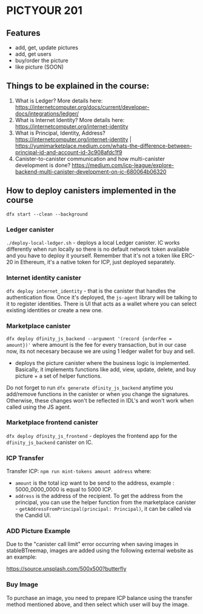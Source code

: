 # PICTYOUR 201

## Features

- add, get, update pictures
- add, get users
- buy/order the picture
- like picture (SOON)

## Things to be explained in the course:

1. What is Ledger? More details here: https://internetcomputer.org/docs/current/developer-docs/integrations/ledger/
2. What is Internet Identity? More details here: https://internetcomputer.org/internet-identity
3. What is Principal, Identity, Address? https://internetcomputer.org/internet-identity | https://yumimarketplace.medium.com/whats-the-difference-between-principal-id-and-account-id-3c908afdc1f9
4. Canister-to-canister communication and how multi-canister development is done? https://medium.com/icp-league/explore-backend-multi-canister-development-on-ic-680064b06320

## How to deploy canisters implemented in the course

`dfx start --clean --background`

### Ledger canister

`./deploy-local-ledger.sh` - deploys a local Ledger canister. IC works differently when run locally so there is no default network token available and you have to deploy it yourself. Remember that it's not a token like ERC-20 in Ethereum, it's a native token for ICP, just deployed separately.

### Internet identity canister

`dfx deploy internet_identity` - that is the canister that handles the authentication flow. Once it's deployed, the `js-agent` library will be talking to it to register identities. There is UI that acts as a wallet where you can select existing identities
or create a new one.

### Marketplace canister

`dfx deploy dfinity_js_backend --argument '(record {orderFee = amount})'` where amount is the fee for every transaction, but in our case now, its not necesary because we are using 1 ledger wallet for buy and sell.

- deploys the picture canister where the business logic is implemented.
  Basically, it implements functions like add, view, update, delete, and buy picture + a set of helper functions.

Do not forget to run `dfx generate dfinity_js_backend` anytime you add/remove functions in the canister or when you change the signatures.
Otherwise, these changes won't be reflected in IDL's and won't work when called using the JS agent.

### Marketplace frontend canister

`dfx deploy dfinity_js_frontend` - deployes the frontend app for the `dfinity_js_backend` canister on IC.

### ICP Transfer

Transfer ICP:
`npm run mint-tokens amount address`
where:

- `amount` is the total icp want to be send to the address, example : 5000_0000_0000 is equal to 5000 ICP.
- `address` is the address of the recipient. To get the address from the principal, you can use the helper function from the marketplace canister - `getAddressFromPrincipal(principal: Principal)`, it can be called via the Candid UI.

### ADD Picture Example

Due to the "canister call limit" error occurring when saving images in stableBTreemap, images are added using the following external website as an example:

https://source.unsplash.com/500x500?butterfly

### Buy Image

To purchase an image, you need to prepare ICP balance using the transfer method mentioned above, and then select which user will buy the image.
